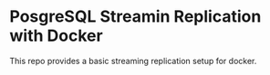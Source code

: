 # PosgreSQL Streamin Replication with Docker

This repo provides a basic streaming replication setup for docker.
